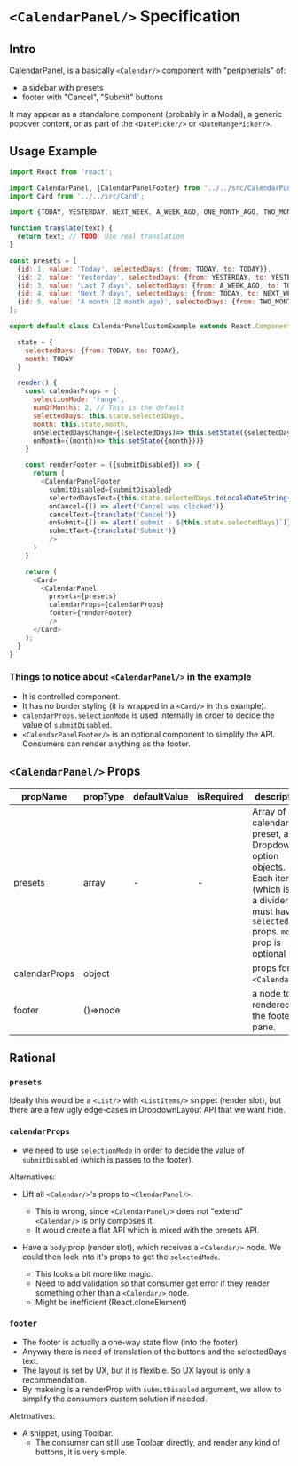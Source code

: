 # `<CalendarPanel/>` Specification

## Intro

CalendarPanel, is a basically `<Calendar/>` component with "peripherials" of:

- a sidebar with presets
- footer with "Cancel", "Submit" buttons

It may appear as a standalone component (probably in a Modal), a generic popover content, or as part of the `<DatePicker/>` or `<DateRangePicker/>`.

## Usage Example

```js
import React from 'react';

import CalendarPanel, {CalendarPanelFooter} from '../../src/CalendarPanel';
import Card from '../../src/Card';

import {TODAY, YESTERDAY, NEXT_WEEK, A_WEEK_AGO, ONE_MONTH_AGO, TWO_MONTH_AGO} from './dateUtils';

function translate(text) {
  return text; // TODO: Use real translation
}

const presets = [
  {id: 1, value: 'Today', selectedDays: {from: TODAY, to: TODAY}},
  {id: 2, value: 'Yesterday', selectedDays: {from: YESTERDAY, to: YESTERDAY}},
  {id: 3, value: 'Last 7 days', selectedDays: {from: A_WEEK_AGO, to: TODAY}},
  {id: 4, value: 'Next 7 days', selectedDays: {from: TODAY, to: NEXT_WEEK}},
  {id: 5, value: 'A month (2 month ago)', selectedDays: {from: TWO_MONTH_AGO, to: ONE_MONTH_AGO}, month: TWO_MONTH_AGO}
];

export default class CalendarPanelCustomExample extends React.Component {

  state = {
    selectedDays: {from: TODAY, to: TODAY},
    month: TODAY
  }

  render() {
    const calendarProps = {
      selectionMode: 'range',
      numOfMonths: 2, // This is the default
      selectedDays: this.state.selectedDays,
      month: this.state.month,
      onSelectedDaysChange={(selectedDays)=> this.setState({selectedDays})}
      onMonth={(month)=> this.setState({month}))}
    }

    const renderFooter = ({submitDisabled}) => {
      return (
        <CalendarPanelFooter
          submitDisabled={submitDisabled}
          selectedDaysText={this.state.selectedDays.toLocaleDateString()}
          onCancel={() => alert('Cancel was clicked')}
          cancelText={translate('Cancel')}
          onSubmit={() => alert(`submit - ${this.state.selectedDays}`)}
          submitText={translate('Submit')}
          />
      )
    }

    return (
      <Card>
        <CalendarPanel
          presets={presets}
          calendarProps={calendarProps}
          footer={renderFooter}
          />
      </Card>
    );
  }
}
```

### Things to notice about `<CalendarPanel/>` in the example

- It is controlled component.
- It has no border styling (it is wrapped in a `<Card/>` in this example).
- `calendarProps.selectionMode` is used internally in order to decide the value of `submitDisabled`.
- `<CalendarPanelFooter/>` is an optional component to simplify the API. Consumers can render anything as the footer.

## `<CalendarPanel/>` Props

| propName          | propType | defaultValue | isRequired | description |
| ---               | ---      | ---          | ---        | ---         |
| presets           | array    | -            | -          | Array of calendar preset, as Dropdown option objects. Each item (which is not a divider) must have `selectedDays` props. `month` prop is optional |
| calendarProps     | object | | | props for `<Calendar/>`. |
| footer            | ()=>node | | | a node to be rendered in the footer pane. |

## Rational

### `presets`

Ideally this would be a `<List/>` with `<ListItems/>` snippet (render slot),
but there are a few ugly edge-cases in DropdownLayout API that we want hide.

### `calendarProps`

- we need to use `selectionMode` in order to decide the value of `submitDisabled` (which is passes to the footer).

Alternatives:

  - Lift all `<Calendar/>`'s props to `<ClendarPanel/>`.
    - This is wrong, since `<CalendarPanel/>` does not "extend" `<Calendar/>` is only composes it. 
    - It would create a flat API which is mixed with the presets API.

  - Have a `body` prop (render slot), which receives a `<Calendar/>` node. We could then look into it's props to get the `selectedMode`.
    - This looks a bit more like magic.
    - Need to add validation so that consumer get error if they render something other than a `<Calendar/>` node.
    - Might be inefficient (React.cloneElement)

### `footer`

- The footer is actually a one-way state flow (into the footer).
- Anyway there is need of translation of the buttons and the selectedDays text.
- The layout is set by UX, but it is flexible. So UX layout is only a recommendation.
- By makeing is a renderProp with `submitDisabled` argument, we allow to simplify the consumers custom solution if needed.

Aletrnatives:

 - A snippet, using Toolbar.
   - The consumer can still use Toolbar directly, and render any kind of buttons, it is very simple.